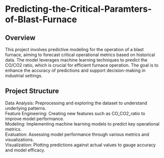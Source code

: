 # Predicting-the-Critical-Paramters-of-Blast-Furnace

## Overview
This project involves predictive modeling for the operation of a blast furnace, aiming to forecast critical operational metrics based on historical data. The model leverages machine learning techniques to predict the CO/CO2 ratio, which is crucial for efficient furnace operation. The goal is to enhance the accuracy of predictions and support decision-making in industrial settings.

## Project Structure
  Data Analysis: Preprocessing and exploring the dataset to understand underlying patterns.<br>
  Feature Engineering: Creating new features such as CO_CO2_ratio to improve model performance.<br>
  Modeling: Implementing machine learning models to predict key operational metrics.<br>
  Evaluation: Assessing model performance through various metrics and visualizations.<br>
  Visualization: Plotting predictions against actual values to gauge accuracy and model efficacy.
